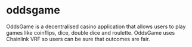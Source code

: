 # oddsgame

OddsGame is a decentralised casino application that allows users to play games like coinflips, dice, double dice and roulette. OddsGame uses Chainlink VRF so users can be sure that outcomes are fair.
